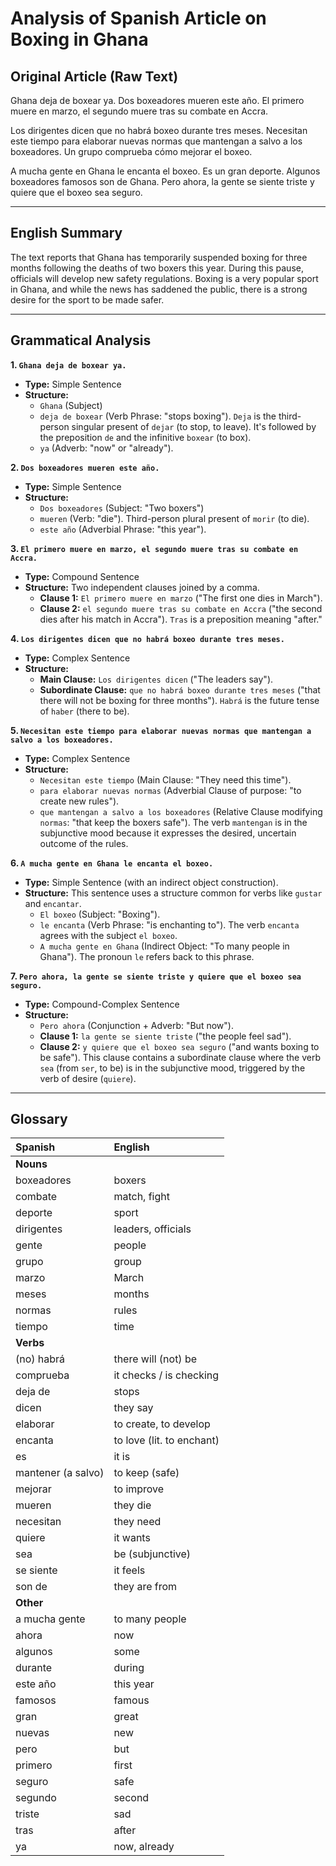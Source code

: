 # Analysis of Spanish Article on Boxing in Ghana

## Original Article (Raw Text)

Ghana deja de boxear ya. Dos boxeadores mueren este año. El primero muere en marzo, el segundo muere tras su combate en Accra.

Los dirigentes dicen que no habrá boxeo durante tres meses. Necesitan este tiempo para elaborar nuevas normas que mantengan a salvo a los boxeadores. Un grupo comprueba cómo mejorar el boxeo.

A mucha gente en Ghana le encanta el boxeo. Es un gran deporte. Algunos boxeadores famosos son de Ghana. Pero ahora, la gente se siente triste y quiere que el boxeo sea seguro.

---

## English Summary

The text reports that Ghana has temporarily suspended boxing for three months following the deaths of two boxers this year. During this pause, officials will develop new safety regulations. Boxing is a very popular sport in Ghana, and while the news has saddened the public, there is a strong desire for the sport to be made safer.

---

## Grammatical Analysis

**1. `Ghana deja de boxear ya.`**
*   **Type:** Simple Sentence
*   **Structure:**
    *   `Ghana` (Subject)
    *   `deja de boxear` (Verb Phrase: "stops boxing"). `Deja` is the third-person singular present of `dejar` (to stop, to leave). It's followed by the preposition `de` and the infinitive `boxear` (to box).
    *   `ya` (Adverb: "now" or "already").

**2. `Dos boxeadores mueren este año.`**
*   **Type:** Simple Sentence
*   **Structure:**
    *   `Dos boxeadores` (Subject: "Two boxers")
    *   `mueren` (Verb: "die"). Third-person plural present of `morir` (to die).
    *   `este año` (Adverbial Phrase: "this year").

**3. `El primero muere en marzo, el segundo muere tras su combate en Accra.`**
*   **Type:** Compound Sentence
*   **Structure:** Two independent clauses joined by a comma.
    *   **Clause 1:** `El primero muere en marzo` ("The first one dies in March").
    *   **Clause 2:** `el segundo muere tras su combate en Accra` ("the second dies after his match in Accra"). `Tras` is a preposition meaning "after."

**4. `Los dirigentes dicen que no habrá boxeo durante tres meses.`**
*   **Type:** Complex Sentence
*   **Structure:**
    *   **Main Clause:** `Los dirigentes dicen` ("The leaders say").
    *   **Subordinate Clause:** `que no habrá boxeo durante tres meses` ("that there will not be boxing for three months"). `Habrá` is the future tense of `haber` (there to be).

**5. `Necesitan este tiempo para elaborar nuevas normas que mantengan a salvo a los boxeadores.`**
*   **Type:** Complex Sentence
*   **Structure:**
    *   `Necesitan este tiempo` (Main Clause: "They need this time").
    *   `para elaborar nuevas normas` (Adverbial Clause of purpose: "to create new rules").
    *   `que mantengan a salvo a los boxeadores` (Relative Clause modifying `normas`: "that keep the boxers safe"). The verb `mantengan` is in the subjunctive mood because it expresses the desired, uncertain outcome of the rules.

**6. `A mucha gente en Ghana le encanta el boxeo.`**
*   **Type:** Simple Sentence (with an indirect object construction).
*   **Structure:** This sentence uses a structure common for verbs like `gustar` and `encantar`.
    *   `El boxeo` (Subject: "Boxing").
    *   `le encanta` (Verb Phrase: "is enchanting to"). The verb `encanta` agrees with the subject `el boxeo`.
    *   `A mucha gente en Ghana` (Indirect Object: "To many people in Ghana"). The pronoun `le` refers back to this phrase.

**7. `Pero ahora, la gente se siente triste y quiere que el boxeo sea seguro.`**
*   **Type:** Compound-Complex Sentence
*   **Structure:**
    *   `Pero ahora` (Conjunction + Adverb: "But now").
    *   **Clause 1:** `la gente se siente triste` ("the people feel sad").
    *   **Clause 2:** `y quiere que el boxeo sea seguro` ("and wants boxing to be safe"). This clause contains a subordinate clause where the verb `sea` (from `ser`, to be) is in the subjunctive mood, triggered by the verb of desire (`quiere`).

---

## Glossary

| Spanish | English |
| :--- | :--- |
| **Nouns** | |
| boxeadores | boxers |
| combate | match, fight |
| deporte | sport |
| dirigentes | leaders, officials |
| gente | people |
| grupo | group |
| marzo | March |
| meses | months |
| normas | rules |
| tiempo | time |
| **Verbs** | |
| (no) habrá | there will (not) be |
| comprueba | it checks / is checking |
| deja de | stops |
| dicen | they say |
| elaborar | to create, to develop |
| encanta | to love (lit. to enchant) |
| es | it is |
| mantener (a salvo) | to keep (safe) |
| mejorar | to improve |
| mueren | they die |
| necesitan | they need |
| quiere | it wants |
| sea | be (subjunctive) |
| se siente | it feels |
| son de | they are from |
| **Other** | |
| a mucha gente | to many people |
| ahora | now |
| algunos | some |
| durante | during |
| este año | this year |
| famosos | famous |
| gran | great |
| nuevas | new |
| pero | but |
| primero | first |
| seguro | safe |
| segundo | second |
| triste | sad |
| tras | after |
| ya | now, already |
